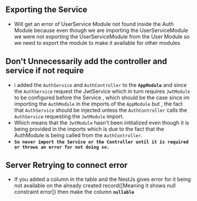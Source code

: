 ## Exporting the Service

- Will get an error of UserService Module not found inside the Auth Module because even though we are importing the UserServiceModule we were not exporting the UserServiceModule from the User Module so we need to export the module to make it available for other modules

## Don't Unnecessarily add the controller and service if not require

- i added the `AuthService` and `AuthController` to the **`AppModule`** and since the `AuthService` request the JwtService which in turn requires `JwtModule` to be configured before the Service , which should be the case since im importing the `AuthModule` in the imports of the `AppModule` but , the fact that `AuthService` should be injected unless the `AuthController` calls the `AuthService` requesting the `JwtModule` import.
- Which means that the `JwtModule` hasn't been intitalized even though it is being provided in the imports which is due to the fact that the AuthModule is being called from the `AuthController`.
- **`So never import the Service or the Controller until it is required or throws an error for not doing so.`**

## Server Retrying to connect error

- If you added a column in the table and the NestJs gives error for it being not available on the already created record{[Meaning it shows null constraint error]} then make the column **`nullable`**
